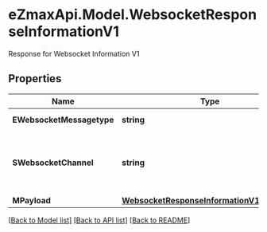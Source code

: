 # eZmaxApi.Model.WebsocketResponseInformationV1
Response for Websocket Information V1

## Properties

Name | Type | Description | Notes
------------ | ------------- | ------------- | -------------
**EWebsocketMessagetype** | **string** | The Type of message | 
**SWebsocketChannel** | **string** | The Channel on which to route the websocket message | 
**MPayload** | [**WebsocketResponseInformationV1MPayload**](WebsocketResponseInformationV1MPayload.md) |  | 

[[Back to Model list]](../README.md#documentation-for-models) [[Back to API list]](../README.md#documentation-for-api-endpoints) [[Back to README]](../README.md)

